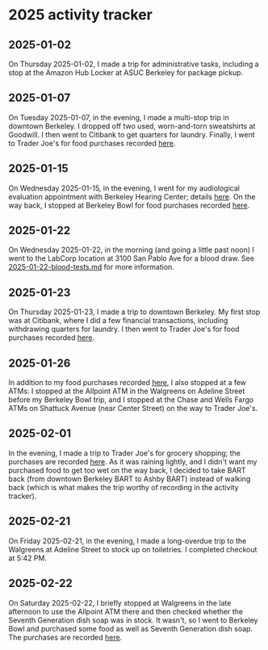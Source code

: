 # 2025 activity tracker

## 2025-01-02

On Thursday 2025-01-02, I made a trip for administrative tasks,
including a stop at the Amazon Hub Locker at ASUC Berkeley for package
pickup.

## 2025-01-07

On Tuesday 2025-01-07, in the evening, I made a multi-stop trip in
downtown Berkeley. I dropped off two used, worn-and-torn sweatshirts
at Goodwill. I then went to Citibank to get quarters for
laundry. Finally, I went to Trader Joe's for food purchases recorded
[here](../../sql/food_purchases_2025.sql).

## 2025-01-15

On Wednesday 2025-01-15, in the evening, I went for my audiological
evaluation appointment with Berkeley Hearing Center; details
[here](2025-01-15-audiological-evaluation.md). On the way back, I
stopped at Berkeley Bowl for food purchases recorded
[here](../../sql/food_purchases_2025.sql).

## 2025-01-22

On Wednesday 2025-01-22, in the morning (and going a little past noon)
I went to the LabCorp location at 3100 San Pablo Ave for a blood
draw. See
[2025-01-22-blood-tests.md](2025-01-22-blood-tests.md#day-of-the-blood-draw-2025-01-22)
for more information.

## 2025-01-23

On Thursday 2025-01-23, I made a trip to downtown Berkeley. My first
stop was at Citibank, where I did a few financial transactions,
including withdrawing quarters for laundry. I then went to Trader
Joe's for food purchases recorded
[here](../../sql/food_purchases_2025.sql).

## 2025-01-26

In addition to my food purchases recorded
[here](../../sql/food_purchases_2025.sql), I also stopped at a few
ATMs: I stopped at the Allpoint ATM in the Walgreens on Adeline Street
before my Berkeley Bowl trip, and I stopped at the Chase and Wells
Fargo ATMs on Shattuck Avenue (near Center Street) on the way to
Trader Joe's.

## 2025-02-01

In the evening, I made a trip to Trader Joe's for grocery shopping;
the purchases are recorded
[here](../../sql/food_purchases_2025.sql). As it was raining lightly,
and I didn't want my purchased food to get too wet on the way back, I
decided to take BART back (from downtown Berkeley BART to Ashby BART)
instead of walking back (which is what makes the trip worthy of
recording in the activity tracker).

## 2025-02-21

On Friday 2025-02-21, in the evening, I made a long-overdue trip to
the Walgreens at Adeline Street to stock up on toiletries. I completed
checkout at 5:42 PM.

## 2025-02-22

On Saturday 2025-02-22, I briefly stopped at Walgreens in the late
afternoon to use the Allpoint ATM there and then checked whether the
Seventh Generation dish soap was in stock. It wasn't, so I went to
Berkeley Bowl and purchased some food as well as Seventh Generation
dish soap. The purchases are recorded
[here](../../sql/food_purchases_2025.sql).
